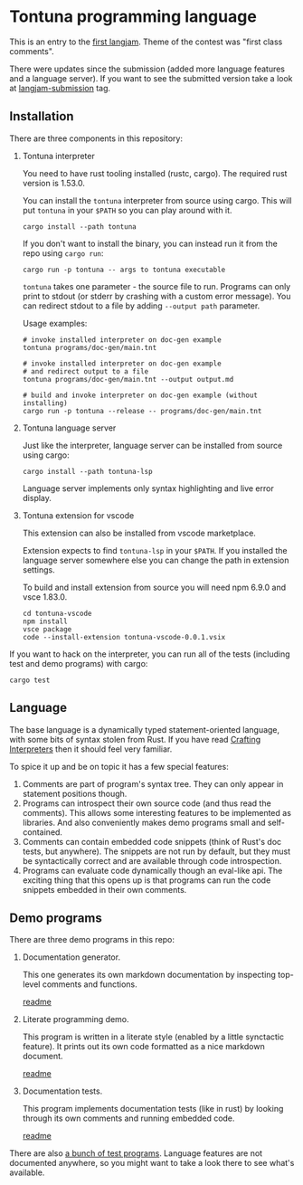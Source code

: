 # Tontuna programming language

This is an entry to the [first langjam](https://github.com/langjam/jam0001).
Theme of the contest was "first class comments".

There were updates since the submission (added more language features and a
language server). If you want to see the submitted version take a look at
[langjam-submission](https://github.com/jDomantas/tontuna/tree/langjam-submission)
tag.


## Installation

There are three components in this repository:

1. Tontuna interpreter

    You need to have rust tooling installed (rustc, cargo). The required rust
    version is 1.53.0.

    You can install the `tontuna` interpreter from source using cargo. This will put
    `tontuna` in your `$PATH` so you can play around with it.

    ```shell
    cargo install --path tontuna
    ```

    If you don't want to install the binary, you can instead run it from the repo
    using `cargo run`:

    ```shell
    cargo run -p tontuna -- args to tontuna executable
    ```

    `tontuna` takes one parameter - the source file to run. Programs can only print
    to stdout (or stderr by crashing with a custom error message). You can redirect
    stdout to a file by adding `--output path` parameter.

    Usage examples:

    ```shell
    # invoke installed interpreter on doc-gen example
    tontuna programs/doc-gen/main.tnt

    # invoke installed interpreter on doc-gen example
    # and redirect output to a file
    tontuna programs/doc-gen/main.tnt --output output.md

    # build and invoke interpreter on doc-gen example (without installing)
    cargo run -p tontuna --release -- programs/doc-gen/main.tnt
    ```

2. Tontuna language server

    Just like the interpreter, language server can be installed from source
    using cargo:

    ```shell
    cargo install --path tontuna-lsp
    ```

    Language server implements only syntax highlighting and live error display.

3. Tontuna extension for vscode

    This extension can also be installed from vscode marketplace.

    Extension expects to find `tontuna-lsp` in your `$PATH`. If you installed
    the language server somewhere else you can change the path in extension
    settings.

    To build and install extension from source you will need npm 6.9.0 and vsce
    1.83.0.

    ```shell
    cd tontuna-vscode
    npm install
    vsce package
    code --install-extension tontuna-vscode-0.0.1.vsix
    ```

If you want to hack on the interpreter, you can run all of the tests (including
test and demo programs) with cargo:

```shell
cargo test
```


## Language

The base language is a dynamically typed statement-oriented language, with some
bits of syntax stolen from Rust. If you have read
[Crafting Interpreters](https://craftinginterpreters.com/) then it should feel
very familiar.

To spice it up and be on topic it has a few special features:

1. Comments are part of program's syntax tree. They can only appear in statement
positions though.
2. Programs can introspect their own source code (and thus read the comments).
This allows some interesting features to be implemented as libraries. And also
conveniently makes demo programs small and self-contained.
3. Comments can contain embedded code snippets (think of Rust's doc tests, but
anywhere). The snippets are not run by default, but they must be syntactically
correct and are available through code introspection.
4. Programs can evaluate code dynamically though an eval-like api. The exciting
thing that this opens up is that programs can run the code snippets embedded
in their own comments.


## Demo programs

There are three demo programs in this repo:

1. Documentation generator.

    This one generates its own markdown documentation by inspecting top-level
    comments and functions.

    [readme](./programs/doc-gen/README.md)

2. Literate programming demo.

    This program is written in a literate style (enabled by a little synctactic
    feature). It prints out its own code formatted as a nice markdown document.

    [readme](./programs/literate/README.md)

3. Documentation tests.

    This program implements documentation tests (like in rust) by looking
    through its own comments and running embedded code.

    [readme](./programs/doc-test/README.md)

There are also [a bunch of test programs](./programs/test-cases). Language
features are not documented anywhere, so you might want to take a look there to
see what's available.

